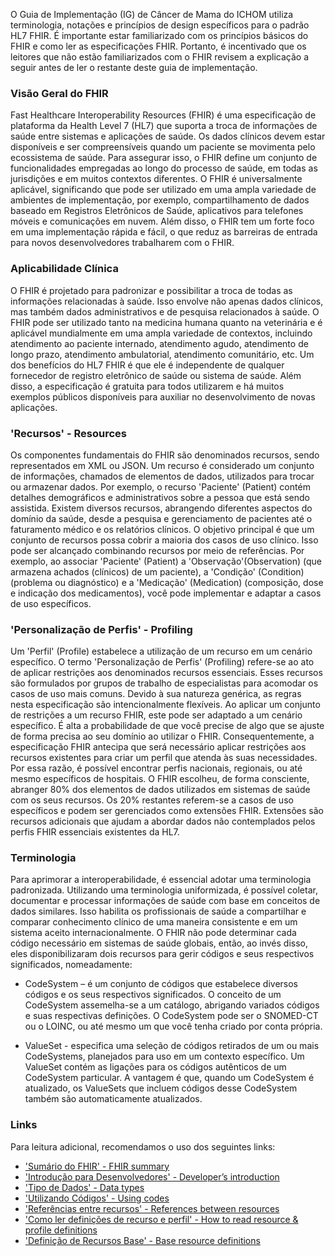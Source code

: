 O Guia de Implementação (IG) de Câncer de Mama do ICHOM utiliza terminologia, notações e princípios de design específicos para o padrão HL7 FHIR. É importante estar familiarizado com os princípios básicos do FHIR e como ler as especificações FHIR. Portanto, é incentivado que os leitores que não estão familiarizados com o FHIR revisem a explicação a seguir antes de ler o restante deste guia de implementação.

### Visão Geral do FHIR

Fast Healthcare Interoperability Resources (FHIR) é uma especificação de plataforma da Health Level 7 (HL7) que suporta a troca de informações de saúde entre sistemas e aplicações de saúde. Os dados clínicos devem estar disponíveis e ser compreensíveis quando um paciente se movimenta pelo ecossistema de saúde. Para assegurar isso, o FHIR define um conjunto de funcionalidades empregadas ao longo do processo de saúde, em todas as jurisdições e em muitos contextos diferentes. O FHIR é universalmente aplicável, significando que pode ser utilizado em uma ampla variedade de ambientes de implementação, por exemplo, compartilhamento de dados baseado em Registros Eletrônicos de Saúde, aplicativos para telefones móveis e comunicações em nuvem. Além disso, o FHIR tem um forte foco em uma implementação rápida e fácil, o que reduz as barreiras de entrada para novos desenvolvedores trabalharem com o FHIR.

### Aplicabilidade Clínica

O FHIR é projetado para padronizar e possibilitar a troca de todas as informações relacionadas à saúde. Isso envolve não apenas dados clínicos, mas também dados administrativos e de pesquisa relacionados à saúde. O FHIR pode ser utilizado tanto na medicina humana quanto na veterinária e é aplicável mundialmente em uma ampla variedade de contextos, incluindo atendimento ao paciente internado, atendimento agudo, atendimento de longo prazo, atendimento ambulatorial, atendimento comunitário, etc. Um dos benefícios do HL7 FHIR é que ele é independente de qualquer fornecedor de registro eletrônico de saúde ou sistema de saúde. Além disso, a especificação é gratuita para todos utilizarem e há muitos exemplos públicos disponíveis para auxiliar no desenvolvimento de novas aplicações.

### 'Recursos' - Resources
Os componentes fundamentais do FHIR são denominados recursos, sendo representados em XML ou JSON. Um recurso é considerado um conjunto de informações, chamados de elementos de dados, utilizados para trocar ou armazenar dados. Por exemplo, o recurso 'Paciente' (Patient) contém detalhes demográficos e administrativos sobre a pessoa que está sendo assistida. Existem diversos recursos, abrangendo diferentes aspectos do domínio da saúde, desde a pesquisa e gerenciamento de pacientes até o faturamento médico e os relatórios clínicos. O objetivo principal é que um conjunto de recursos possa cobrir a maioria dos casos de uso clínico. Isso pode ser alcançado combinando recursos por meio de referências. Por exemplo, ao associar 'Paciente' (Patient) a 'Observação'(Observation) (que armazena achados (clínicos) de um paciente), a 'Condição' (Condition) (problema ou diagnóstico) e a 'Medicação' (Medication) (composição, dose e indicação dos medicamentos), você pode implementar e adaptar a casos de uso específicos.

### 'Personalização de Perfis' - Profiling 
Um 'Perfil' (Profile) estabelece a utilização de um recurso em um cenário específico. O termo 'Personalização de Perfis' (Profiling) refere-se ao ato de aplicar restrições aos denominados recursos essenciais. Esses recursos são formulados por grupos de trabalho de especialistas para acomodar os casos de uso mais comuns. Devido à sua natureza genérica, as regras nesta especificação são intencionalmente flexíveis. Ao aplicar um conjunto de restrições a um recurso FHIR, este pode ser adaptado a um cenário específico. É alta a probabilidade de que você precise de algo que se ajuste de forma precisa ao seu domínio ao utilizar o FHIR. Consequentemente, a especificação FHIR antecipa que será necessário aplicar restrições aos recursos existentes para criar um perfil que atenda às suas necessidades. Por essa razão, é possível encontrar perfis nacionais, regionais, ou até mesmo específicos de hospitais. O FHIR escolheu, de forma consciente, abranger 80% dos elementos de dados utilizados em sistemas de saúde com os seus recursos. Os 20% restantes referem-se a casos de uso específicos e podem ser gerenciados como extensões FHIR. Extensões são recursos adicionais que ajudam a abordar dados não contemplados pelos perfis FHIR essenciais existentes da HL7.

### Terminologia
Para aprimorar a interoperabilidade, é essencial adotar uma terminologia padronizada. Utilizando uma terminologia uniformizada, é possível coletar, documentar e processar informações de saúde com base em conceitos de dados similares. Isso habilita os profissionais de saúde a compartilhar e comparar conhecimento clínico de uma maneira consistente e em um sistema aceito internacionalmente. O FHIR não pode determinar cada código necessário em sistemas de saúde globais, então, ao invés disso, eles disponibilizaram dois recursos para gerir códigos e seus respectivos significados, nomeadamente:

* CodeSystem – é um conjunto de códigos que estabelece diversos códigos e os seus respectivos significados. O conceito de um CodeSystem assemelha-se a um catálogo, abrigando variados códigos e suas respectivas definições. O CodeSystem pode ser o SNOMED-CT ou o LOINC, ou até mesmo um que você tenha criado por conta própria.

* ValueSet - especifica uma seleção de códigos retirados de um ou mais CodeSystems, planejados para uso em um contexto específico. Um ValueSet contém as ligações para os códigos autênticos de um CodeSystem particular. A vantagem é que, quando um CodeSystem é atualizado, os ValueSets que incluem códigos desse CodeSystem também são automaticamente atualizados.

### Links

Para leitura adicional, recomendamos o uso dos seguintes links:

* ['Sumário do FHIR' - FHIR summary](http://hl7.org/fhir/r4/summary.html)
* ['Introdução para Desenvolvedores' - Developer’s introduction](http://hl7.org/fhir/r4/overview-dev.html)
* ['Tipo de Dados' - Data types](http://hl7.org/fhir/r4/datatypes.html)
* ['Utilizando Códigos' - Using codes](http://hl7.org/fhir/r4/terminologies.html)
* ['Referências entre recursos' - References between resources](http://hl7.org/fhir/r4/references.html)
* ['Como ler definições de recurso e perfil' - How to read resource & profile definitions](http://hl7.org/fhir/r4/formats.html#table)
* ['Definição de Recursos Base' - Base resource definitions](http://hl7.org/fhir/r4/resource.html)
